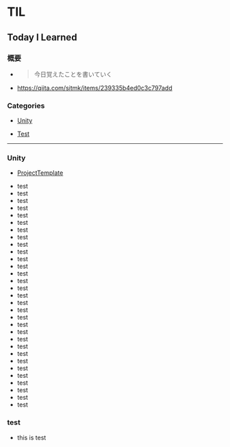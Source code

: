 # TIL

## Today I Learned

### 概要
* > 今日覚えたことを書いていく
* https://qiita.com/sitmk/items/239335b4ed0c3c797add

### Categories

* [Unity](#unity)

* [Test](#test)

---

### Unity
- [ProjectTemplate](Unity/ProjectTemplate.md)




* test
* test
* test
* test
* test
* test
* test
* test
* test
* test
* test
* test
* test
* test
* test
* test
* test
* test
* test
* test
* test
* test
* test
* test
* test
* test
* test
* test
* test
* test
* test

### test
* this is test
